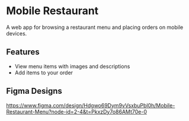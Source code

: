 # Mobile Restaurant

A web app for browsing a restaurant menu and placing orders on mobile devices.

## Features

- View menu items with images and descriptions
- Add items to your order

## Figma Designs

https://www.figma.com/design/Hdgwo69Dym9vVsxbuPbl0h/Mobile-Restaurant-Menu?node-id=2-4&t=PkxzDy7o86AMt70e-0
